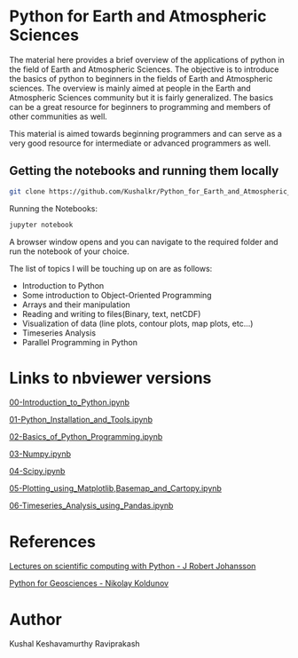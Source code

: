 # Python for Earth and Atmospheric Sciences

The material here provides a brief overview of the applications of python in the field of Earth and Atmospheric
Sciences. The objective is to introduce the basics of python to beginners in
the fields of Earth and Atmospheric sciences. The overview is mainly aimed at
people in the Earth and Atmospheric Sciences community but it is fairly
generalized. The basics can be a great resource for beginners to programming and members of other communities as well.

This material is aimed towards beginning programmers and can serve as a very good resource for intermediate or advanced programmers as well.

## Getting the notebooks and running them locally
```bash
git clone https://github.com/Kushalkr/Python_for_Earth_and_Atmospheric_Sciences.git
```
Running the Notebooks:
```bash
jupyter notebook
```
A browser window opens and you can navigate to the required folder and run the notebook of your choice.

The list of topics I will be touching up on are as follows:

* Introduction to Python
* Some introduction to Object-Oriented Programming
* Arrays and their manipulation
* Reading and writing to files(Binary, text, netCDF)
* Visualization of data (line plots, contour plots, map plots, etc...)
* Timeseries Analysis
* Parallel Programming in Python

# Links to nbviewer versions
[00-Introduction_to_Python.ipynb](http://nbviewer.jupyter.org/github/Kushalkr/Python_for_Earth_and_Atmospheric_Sciences/blob/master/00-Introduction_to_Python.ipynb)

[01-Python_Installation_and_Tools.ipynb](http://nbviewer.jupyter.org/github/Kushalkr/Python_for_Earth_and_Atmospheric_Sciences/blob/master/01-Python_Installation_and_Tools.ipynb)

[02-Basics_of_Python_Programming.ipynb](http://nbviewer.jupyter.org/github/Kushalkr/Python_for_Earth_and_Atmospheric_Sciences/blob/master/02-Basics_of_Python_Programming.ipynb)

[03-Numpy.ipynb](http://nbviewer.jupyter.org/github/Kushalkr/Python_for_Earth_and_Atmospheric_Sciences/blob/master/03-Numpy.ipynb)

[04-Scipy.ipynb](http://nbviewer.jupyter.org/github/Kushalkr/Python_for_Earth_and_Atmospheric_Sciences/blob/master/04-Scipy.ipynb)

[05-Plotting_using_Matplotlib,Basemap_and_Cartopy.ipynb](http://nbviewer.jupyter.org/github/Kushalkr/Python_for_Earth_and_Atmospheric_Sciences/blob/master/05-Plotting_using_Matplotlib%2CBasemap_and_Cartopy.ipynb)

[06-Timeseries_Analysis_using_Pandas.ipynb](http://nbviewer.jupyter.org/github/Kushalkr/Python_for_Earth_and_Atmospheric_Sciences/blob/master/06-Timeseries_Analysis_using_Pandas.ipynb)

# References

[Lectures on scientific computing with Python - J Robert Johansson](http://jrjohansson.github.io/computing.html)

[Python for Geosciences - Nikolay Koldunov](https://github.com/koldunovn/python_for_geosciences)


# Author

Kushal Keshavamurthy Raviprakash
